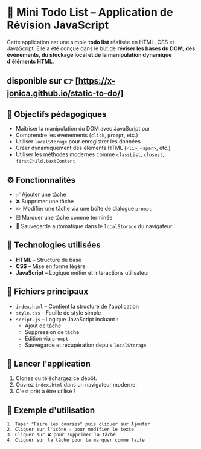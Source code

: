 # 📝 Mini Todo List – Application de Révision JavaScript

Cette application est une simple **todo list** réalisée en HTML, CSS et JavaScript. Elle a été conçue dans le but de **réviser les bases du DOM, des événements, du stockage local et de la manipulation dynamique d'éléments HTML**.

## disponible sur 👉 [https://x-jonica.github.io/static-to-do/]

## 🎯 Objectifs pédagogiques

- Maîtriser la manipulation du DOM avec JavaScript pur
- Comprendre les événements (`click`, `prompt`, etc.)
- Utiliser `localStorage` pour enregistrer les données
- Créer dynamiquement des éléments HTML (`<li>`, `<span>`, etc.)
- Utiliser les méthodes modernes comme `classList`, `closest`, `firstChild.textContent`

## ⚙️ Fonctionnalités

- ✅ Ajouter une tâche
- ❌ Supprimer une tâche
- ✏️ Modifier une tâche via une boîte de dialogue `prompt`
- ☑️ Marquer une tâche comme terminée
- 💾 Sauvegarde automatique dans le `localStorage` du navigateur

## 🧪 Technologies utilisées

- **HTML** – Structure de base
- **CSS** – Mise en forme légère
- **JavaScript** – Logique métier et interactions utilisateur

## 📁 Fichiers principaux

- `index.html` – Contient la structure de l'application
- `style.css` – Feuille de style simple
- `script.js` – Logique JavaScript incluant :
  - Ajout de tâche
  - Suppression de tâche
  - Édition via `prompt`
  - Sauvegarde et récupération depuis `localStorage`

## 🚀 Lancer l'application

1. Clonez ou téléchargez ce dépôt.
2. Ouvrez `index.html` dans un navigateur moderne.
3. C'est prêt à être utilisé !

## 📌 Exemple d'utilisation

```plaintext
1. Taper "Faire les courses" puis cliquer sur Ajouter
2. Cliquer sur l'icône ✏️ pour modifier le texte
3. Cliquer sur ❌ pour supprimer la tâche
4. Cliquer sur la tâche pour la marquer comme faite
